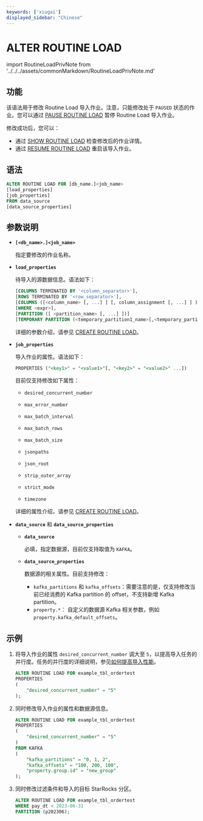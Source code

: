 ```yaml
---
keywords: ['xiugai'] 
displayed_sidebar: "Chinese"
---
```


# ALTER ROUTINE LOAD

import RoutineLoadPrivNote from '../../../assets/commonMarkdown/RoutineLoadPrivNote.md'

## 功能

该语法用于修改 Routine Load 导入作业。注意，只能修改处于 `PAUSED` 状态的作业。您可以通过 [PAUSE ROUTINE LOAD](./PAUSE_ROUTINE_LOAD.md) 暂停 Routine Load 导入作业。

修改成功后，您可以：

- 通过 [SHOW ROUTINE LOAD](./SHOW_ROUTINE_LOAD.md) 检查修改后的作业详情。
- 通过 [RESUME ROUTINE LOAD](./RESUME_ROUTINE_LOAD.md) 重启该导入作业。

<RoutineLoadPrivNote />

## **语法**

```SQL
ALTER ROUTINE LOAD FOR [db_name.]<job_name>
[load_properties]
[job_properties]
FROM data_source
[data_source_properties]
```

## 参数说明

- **`[<db_name>.]<job_name>`**

    指定要修改的作业名称。

- **`load_properties`**

    待导入的源数据信息。语法如下：

    ```SQL
    [COLUMNS TERMINATED BY '<column_separator>'],
    [ROWS TERMINATED BY '<row_separator>'],
    [COLUMNS ([<column_name> [, ...] ] [, column_assignment [, ...] ] )],
    [WHERE <expr>],
    [PARTITION ([ <partition_name> [, ...] ])]
    [TEMPORARY PARTITION (<temporary_partition1_name>[,<temporary_partition2_name>,...])]
    ```

    详细的参数介绍，请参见 [CREATE ROUTINE LOAD](./CREATE_ROUTINE_LOAD.md#load_properties)。

- **`job_properties`**

  导入作业的属性。语法如下：

  ```SQL
  PROPERTIES ("<key1>" = "<value1>"[, "<key2>" = "<value2>" ...])
  ```

  目前仅支持修改如下属性：

  - `desired_concurrent_number`

  - `max_error_number`

  - `max_batch_interval`

  - `max_batch_rows`

  - `max_batch_size`

  - `jsonpaths`

  - `json_root`

  - `strip_outer_array`

  - `strict_mode`

  - `timezone`

  详细的属性介绍，请参见 [CREATE ROUTINE LOAD](./CREATE_ROUTINE_LOAD.md#job_properties)。

- **`data_source`** 和 **`data_source_properties`**

  - **`data_source`**

    必填，指定数据源，目前仅支持取值为 `KAFKA`。

  - **`data_source_properties`**

    数据源的相关属性。目前支持修改：

    - `kafka_partitions` 和 `kafka_offsets`：需要注意的是，仅支持修改当前已经消费的 Kafka partition 的 offset，不支持新增 Kafka partition。
    - `property.*`： 自定义的数据源 Kafka 相关参数，例如 `property.kafka_default_offsets`。

## 示例

1. 将导入作业的属性 `desired_concurrent_number` 调大至 `5`，以提高导入任务的并行度。任务的并行度的详细说明，参见[如何提高导入性能](../../../faq/loading/Routine_load_faq.md#1-如何提高导入性能)。

    ```SQL
    ALTER ROUTINE LOAD FOR example_tbl_ordertest
    PROPERTIES
    (
        "desired_concurrent_number" = "5"
    );
    ```

2. 同时修改导入作业的属性和数据源信息。

    ```SQL
    ALTER ROUTINE LOAD FOR example_tbl_ordertest
    PROPERTIES
    (
        "desired_concurrent_number" = "5"
    )
    FROM KAFKA
    (
        "kafka_partitions" = "0, 1, 2",
        "kafka_offsets" = "100, 200, 100",
        "property.group.id" = "new_group"
    );
    ```

3. 同时修改过滤条件和导入的目标 StarRocks 分区。

    ```SQL
    ALTER ROUTINE LOAD FOR example_tbl_ordertest
    WHERE pay_dt < 2023-06-31
    PARTITION (p202306);
    ```
